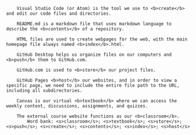 

        Visual Studio Code (or Atom) is the tool we use to <b>create</b> and edit our code files and directories.

        README.md is a markdown file that uses markdown language to describe the <b>contents</b> of a repository.

        HTML files are used to create webpages for the web, with the main homepage file always named <b>index</b>.html.

        GitHub Desktop helps us organize files on our computers and <b>push</b> them to GitHub.com.

        GitHub.com is used to <b>store</b> our project files.

        GitHub Pages <b>host</b> our websites, and in order to view a specific page, we need to include the entire file path to the URL, including all subdirectories.

        Canvas is our virtual <b>textbook</b> where we can access the weekly content, discussions, assignments, and quizzes.

        The external course website functions as our <b>classroom</b>.
            Word bank: <s>classroom</s>; <s>textbook</s>; <s>store</s>; <s>push</s>; <s>create</s>; <s>contents</s>; <s>index</s>; <s>host</s>
